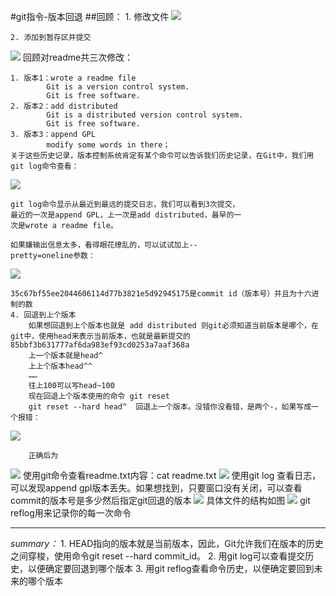 #git指令-版本回退
##回顾：
	1. 修改文件
![](https://img2018.cnblogs.com/blog/1080016/201908/1080016-20190806213643122-987978816.png)
		
	2. 添加到暂存区并提交
![](https://img2018.cnblogs.com/blog/1080016/201908/1080016-20190806213810261-256990425.png)
回顾对readme共三次修改：

	1. 版本1：wrote a readme file
			Git is a version control system.
			Git is free software.
	2. 版本2：add distributed
			Git is a distributed version control system.
			Git is free software.
	3. 版本3：append GPL
			modify some words in there；
	关于这些历史记录，版本控制系统肯定有某个命令可以告诉我们历史记录，在Git中，我们用git log命令查看：
![](https://img2018.cnblogs.com/blog/1080016/201908/1080016-20190806214143753-1534384931.png)

	git log命令显示从最近到最远的提交日志，我们可以看到3次提交，
	最近的一次是append GPL，上一次是add distributed，最早的一
	次是wrote a readme file。

	如果嫌输出信息太多，看得眼花缭乱的，可以试试加上--
	pretty=oneline参数：
![](https://img2018.cnblogs.com/blog/1080016/201908/1080016-20190807215054681-155214417.png)

	35c67bf55ee2044606114d77b3821e5d92945175是commit id（版本号）并且为十六进制的数
    4. 回退到上个版本
		如果想回退到上个版本也就是 add distributed 则git必须知道当前版本是哪个，在git中，使用head来表示当前版本，也就是最新提交的	85bbf3b631777af6da983ef93cd0253a7aaf368a
		上一个版本就是head^ 
		上上个版本head^^
		……
		往上100可以写head~100
		现在回退上个版本使用的命令 git reset
		git reset --hard head^  回退上一个版本。没错你没看错，是两个-，如果写成一个报错：
![](https://img2018.cnblogs.com/blog/1080016/201908/1080016-20190807215749898-2125687589.png)	
	
		正确后为
![](https://img2018.cnblogs.com/blog/1080016/201908/1080016-20190807215820181-1643103264.png)
		使用git命令查看readme.txt内容：cat readme.txt
![](https://img2018.cnblogs.com/blog/1080016/201908/1080016-20190807215922187-950700654.png)
		使用git log 查看日志，可以发现append gpl版本丢失。如果想找到，只要窗口没有关闭，可以查看commit的版本号是多少然后指定git回退的版本
![](https://img2018.cnblogs.com/blog/1080016/201908/1080016-20190807220228445-1521710793.png)
		具体文件的结构如图
![](https://img2018.cnblogs.com/blog/1080016/201908/1080016-20190807220302233-1556466439.png)
		git reflog用来记录你的每一次命令

---------
*summary：*
	1. HEAD指向的版本就是当前版本，因此，Git允许我们在版本的历史之间穿梭，使用命令git reset --hard commit_id。
	2. 用git log可以查看提交历史，以便确定要回退到哪个版本
	3. 用git reflog查看命令历史，以便确定要回到未来的哪个版本